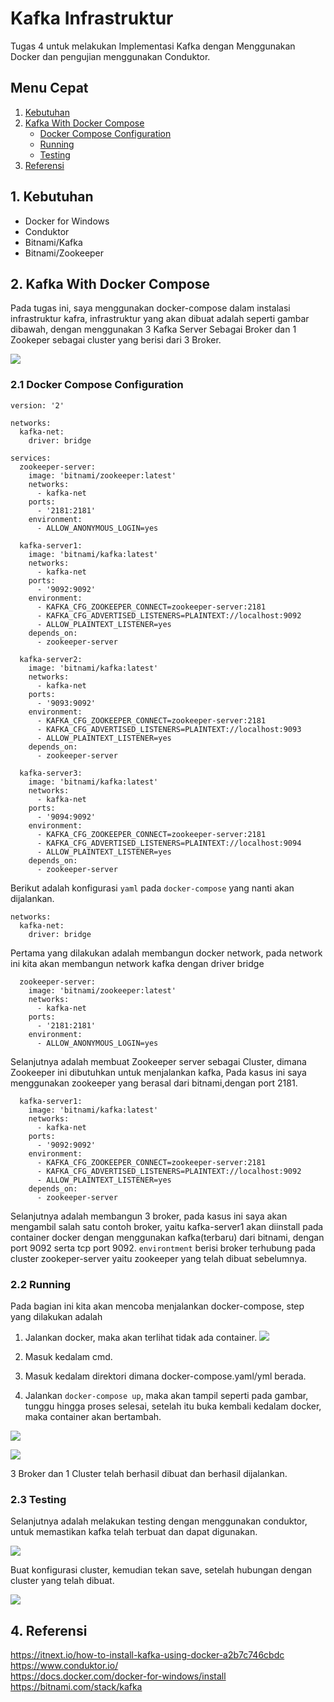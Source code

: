 # Kafka Infrastruktur
Tugas 4 untuk melakukan Implementasi Kafka dengan Menggunakan Docker dan pengujian menggunakan Conduktor.

## Menu Cepat
1. [Kebutuhan](#1-kebutuhan)
2. [Kafka With Docker Compose](#2-kafka-with-docker-compose)
	- [Docker Compose Configuration](#21-docker-compose-configuration)
	- [Running](#22-running)
	- [Testing](#23-testing)
4. [Referensi](#4-referensi)

## 1. Kebutuhan
- Docker for Windows
- Conduktor
- Bitnami/Kafka
- Bitnami/Zookeeper


## 2. Kafka With Docker Compose
Pada tugas ini, saya menggunakan docker-compose dalam instalasi infrastruktur kafra, infrastruktur yang akan dibuat adalah seperti gambar dibawah, dengan menggunakan 3 Kafka Server Sebagai Broker dan 1 Zookeper sebagai cluster yang berisi dari 3 Broker.

![](/tugas_4_kafka/screenshoot/1.png)


### 2.1 Docker Compose Configuration
```
version: '2'

networks:
  kafka-net:
    driver: bridge

services:
  zookeeper-server:
    image: 'bitnami/zookeeper:latest'
    networks:
      - kafka-net
    ports:
      - '2181:2181'
    environment:
      - ALLOW_ANONYMOUS_LOGIN=yes
      
  kafka-server1:
    image: 'bitnami/kafka:latest'
    networks:
      - kafka-net    
    ports:
      - '9092:9092'
    environment:
      - KAFKA_CFG_ZOOKEEPER_CONNECT=zookeeper-server:2181
      - KAFKA_CFG_ADVERTISED_LISTENERS=PLAINTEXT://localhost:9092
      - ALLOW_PLAINTEXT_LISTENER=yes
    depends_on:
      - zookeeper-server
      
  kafka-server2:
    image: 'bitnami/kafka:latest'
    networks:
      - kafka-net    
    ports:
      - '9093:9092'
    environment:
      - KAFKA_CFG_ZOOKEEPER_CONNECT=zookeeper-server:2181
      - KAFKA_CFG_ADVERTISED_LISTENERS=PLAINTEXT://localhost:9093
      - ALLOW_PLAINTEXT_LISTENER=yes
    depends_on:
      - zookeeper-server
      
  kafka-server3:
    image: 'bitnami/kafka:latest'
    networks:
      - kafka-net    
    ports:
      - '9094:9092'
    environment:
      - KAFKA_CFG_ZOOKEEPER_CONNECT=zookeeper-server:2181
      - KAFKA_CFG_ADVERTISED_LISTENERS=PLAINTEXT://localhost:9094
      - ALLOW_PLAINTEXT_LISTENER=yes
    depends_on:
      - zookeeper-server
```

Berikut adalah konfigurasi ``yaml`` pada ``docker-compose`` yang nanti akan dijalankan.

```
networks:
  kafka-net:
    driver: bridge
```

Pertama yang dilakukan adalah membangun docker network, pada network ini kita akan membangun network kafka dengan driver bridge

```
  zookeeper-server:
    image: 'bitnami/zookeeper:latest'
    networks:
      - kafka-net
    ports:
      - '2181:2181'
    environment:
      - ALLOW_ANONYMOUS_LOGIN=yes
```

Selanjutnya adalah membuat Zookeeper server sebagai Cluster, dimana Zookeeper ini dibutuhkan untuk menjalankan kafka, Pada kasus ini saya menggunakan zookeeper yang berasal dari bitnami,dengan port 2181.

```
  kafka-server1:
    image: 'bitnami/kafka:latest'
    networks:
      - kafka-net    
    ports:
      - '9092:9092'
    environment:
      - KAFKA_CFG_ZOOKEEPER_CONNECT=zookeeper-server:2181
      - KAFKA_CFG_ADVERTISED_LISTENERS=PLAINTEXT://localhost:9092
      - ALLOW_PLAINTEXT_LISTENER=yes
    depends_on:
      - zookeeper-server
```

Selanjutnya adalah membangun 3 broker, pada kasus ini saya akan mengambil salah satu contoh broker, yaitu kafka-server1 akan diinstall pada container docker dengan menggunakan kafka(terbaru) dari bitnami, dengan port 9092 serta tcp port 9092.
``environtment`` berisi broker terhubung pada cluster zookeper-server yaitu zookeeper yang telah dibuat sebelumnya.


### 2.2 Running
Pada bagian ini kita akan mencoba menjalankan docker-compose, step yang dilakukan adalah

1. Jalankan docker, maka akan terlihat tidak ada container.
![](/tugas_4_kafka/screenshoot/2.png)

2. Masuk kedalam cmd.

3. Masuk kedalam direktori dimana docker-compose.yaml/yml berada.

4. Jalankan ``docker-compose up``, maka akan tampil seperti pada gambar, tunggu hingga proses selesai, setelah itu buka kembali kedalam docker, maka container akan bertambah.

![](/tugas_4_kafka/screenshoot/3.png)

![](/tugas_4_kafka/screenshoot/4.png)

3 Broker dan 1 Cluster telah berhasil dibuat dan berhasil dijalankan.


### 2.3 Testing
Selanjutnya adalah melakukan testing dengan menggunakan conduktor, untuk memastikan kafka telah terbuat dan dapat digunakan.

![](/tugas_4_kafka/screenshoot/5.png)

Buat konfigurasi cluster, kemudian tekan save, setelah hubungan dengan cluster yang telah dibuat.

![](/tugas_4_kafka/screenshoot/6.png)


## 4. Referensi
https://itnext.io/how-to-install-kafka-using-docker-a2b7c746cbdc                                                              
https://www.conduktor.io/                                                                                             
https://docs.docker.com/docker-for-windows/install                                                    
https://bitnami.com/stack/kafka                                                                                     